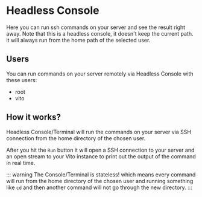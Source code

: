 # Headless Console

Here you can run ssh commands on your server and see the result right away.
Note that this is a headless console, it doesn't keep the current path. it will always run from the home path of the selected user.

## Users

You can run commands on your server remotely via Headless Console with these users:

- root
- vito

## How it works?

Headless Console/Terminal will run the commands on your server via SSH connection from the home directory of the chosen user.

After you hit the `Run` button it will open a SSH connection to your server and an open stream to your Vito instance to print out the output of the command in real time.

::: warning
The Console/Terminal is stateless! which means every command will run from the home directory of the chosen user and running something like `cd` and then another command will not go through the new directory.
:::
